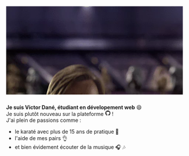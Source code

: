 # <img src="https://github.com/Kaowarstail/Kaowarstail/blob/main/hello_there.gif" alt="Hello There" width="480" height="240" />

**Je suis Victor Dané, étudiant en dévelopement web** 😄  
Je suis plutôt nouveau sur la plateforme 
<img src="https://github.com/Kaowarstail/Kaowarstail/blob/main/github_logo.gif" alt="logo github" width="15" height="15" /> !  
J'ai plein de passions comme :
* le karaté avec plus de 15 ans de pratique 🥋
* l'aide de mes pairs 👌
* et bien évidement écouter de la musique 🎧 🎶



<!--
**Kaowarstail/Kaowarstail** is a ✨ _special_ ✨ repository because its `README.md` (this file) appears on your GitHub profile.

Here are some ideas to get you started:

- 🔭 I’m currently working on ...
- 🌱 I’m currently learning ...
- 👯 I’m looking to collaborate on ...
- 🤔 I’m looking for help with ...
- 💬 Ask me about ...
- 📫 How to reach me: ...
- 😄 Pronouns: ...
- ⚡ Fun fact: ...
-->
